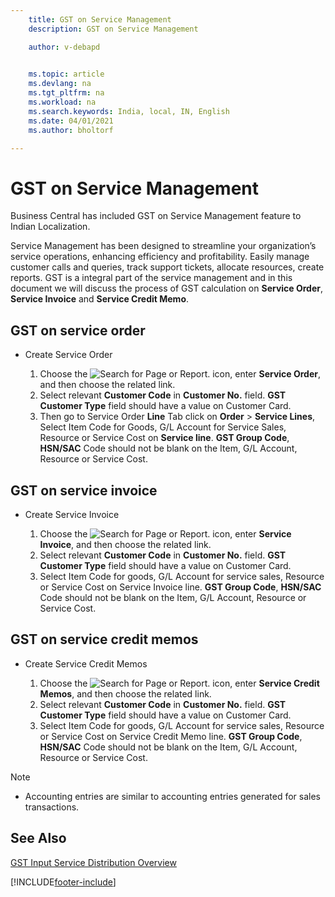 ```yaml
---
    title: GST on Service Management
    description: GST on Service Management

    author: v-debapd

    
    ms.topic: article
    ms.devlang: na
    ms.tgt_pltfrm: na
    ms.workload: na
    ms.search.keywords: India, local, IN, English
    ms.date: 04/01/2021
    ms.author: bholtorf

---
```

# GST on Service Management


Business Central has included GST on Service Management feature to Indian Localization.

Service Management has been designed to streamline your organization’s service operations, enhancing efficiency and profitability. Easily manage customer calls and queries, track support tickets, allocate resources, create reports. GST is a integral part of the service management and in this document we will discuss the process of GST calculation on **Service Order**, **Service Invoice** and **Service Credit Memo**.

## GST on service order

- Create Service Order

  1. Choose the ![Search for Page or Report.](image/search_small.png "Search for Page or Report icon") icon, enter **Service Order**, and then choose the related link.
  2. Select relevant **Customer Code** in **Customer No.** field. **GST Customer Type** field should have a value on Customer Card.
  3. Then go to Service Order **Line** Tab click on **Order** > **Service Lines**, Select Item Code for Goods, G/L Account for Service Sales, Resource or Service Cost on **Service line**. **GST Group Code**, **HSN/SAC** Code should not be blank on the Item, G/L Account, Resource or Service Cost.

## GST on service invoice

- Create Service Invoice

  1. Choose the ![Search for Page or Report.](image/search_small.png "Search for Page or Report icon") icon, enter **Service Invoice**, and then choose the related link.
  2. Select relevant **Customer Code** in **Customer No.** field. **GST Customer Type** field should have a value on Customer Card.
  3. Select Item Code for goods, G/L Account for service sales, Resource or Service Cost on Service Invoice line. **GST Group Code**, **HSN/SAC** Code should not be blank on the Item, G/L Account, Resource or Service Cost.
  

## GST on service credit memos

- Create Service Credit Memos

  1. Choose the ![Search for Page or Report.](image/search_small.png "Search for Page or Report icon") icon, enter **Service Credit Memos**, and then choose the related link.
  2. Select relevant **Customer Code** in **Customer No.** field. **GST Customer Type** field should have a value on Customer Card.
  3. Select Item Code for goods, G/L Account for service sales, Resource or Service Cost on Service Credit Memo line. **GST Group Code**, **HSN/SAC** Code should not be blank on the Item, G/L Account, Resource or Service Cost.

> [!NOTE]
> - Accounting entries are similar to accounting entries generated for sales transactions.

## See Also
[GST Input Service Distribution Overview](GST-Input-Service-Distribution-Overview.md)








[!INCLUDE[footer-include](../../includes/footer-banner.md)]